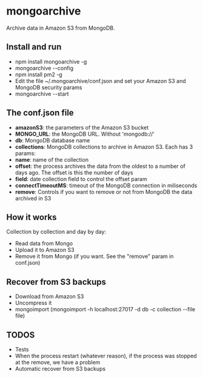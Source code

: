 # mongoarchive

Archive data in Amazon S3 from MongoDB. 

## Install and run
- npm install mongoarchive -g
- mongoarchive --config
- npm install pm2 -g
- Edit the file ~/.mongoarchive/conf.json and set your Amazon S3 and MongoDB security params
- mongoarchive --start

## The conf.json file
- **amazonS3**: the parameters of the Amazon S3 bucket
- **MONGO_URL**: the MongoDB URL. Without 'mongodb://'
- **db**: MongoDB database name
- **collections**: MongoDB collections to archive in Amazon S3. Each has 3 params:
- **name**: name of the collection
- **offset**: the process archives the data from the oldest to a number of days ago. The offset is this the number of days
- **field**: date collection field to control the offset param
- **connectTimeoutMS**: timeout of the MongoDB connection in miliseconds
- **remove**: Controls if you want to remove or not from MongoDB the data archived in S3 

## How it works 
Collection by collection and day by day:
- Read data from Mongo 
- Upload it to Amazon S3
- Remove it from Mongo (if you want. See the "remove" param in conf.json)

## Recover from S3 backups
- Download from Amazon S3
- Uncompress it
- mongoimport (mongoimport -h localhost:27017 -d db -c collection --file file)

## TODOS
- Tests
- When the process restart (whatever reason), if the process was stopped at the remove, we have a problem
- Automatic recover from S3 backups